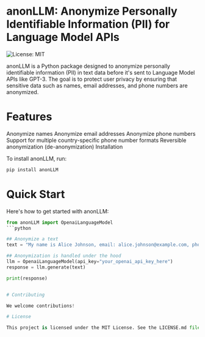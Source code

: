 # anonLLM: Anonymize Personally Identifiable Information (PII) for Language Model APIs

![License: MIT](https://img.shields.io/badge/License-MIT-yellow.svg)

anonLLM is a Python package designed to anonymize personally identifiable information (PII) in text data before it's sent to Language Model APIs like GPT-3. The goal is to protect user privacy by ensuring that sensitive data such as names, email addresses, and phone numbers are anonymized.

# Features

Anonymize names
Anonymize email addresses
Anonymize phone numbers
Support for multiple country-specific phone number formats
Reversible anonymization (de-anonymization)
Installation

To install anonLLM, run:

```bash
pip install anonLLM
```

# Quick Start

Here's how to get started with anonLLM:

```python
from anonLLM import OpenaiLanguageModel
```python

## Anonymize a text
text = "My name is Alice Johnson, email: alice.johnson@example.com, phone: +1 234-567-8910."

## Anonymization is handled under the hood
llm = OpenaiLanguageModel(api_key="your_openai_api_key_here")
response = llm.generate(text)

print(response)


# Contributing

We welcome contributions!

# License

This project is licensed under the MIT License. See the LICENSE.md file for details.
